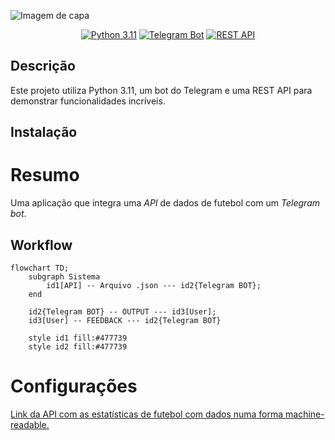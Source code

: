 ![Imagem de capa](../FutebolAPI-Bot/assets/capa.png)


<div align="center">
    <a href="https://www.python.org/downloads/release/python-3110/"><img src="https://img.shields.io/badge/Python-3.11-blue.svg" alt="Python 3.11"></a>
    <a href="https://core.telegram.org/bots"><img src="https://img.shields.io/badge/Telegram%20Bot-%2300A5E.svg?style=flat&logo=telegram&logoColor=blue" alt="Telegram Bot"></a> 
    <a href="https://restfulapi.net/"><img src="https://img.shields.io/badge/REST%20API-%2300A5E.svg?style=flat&logo=api&logoColor=white" alt="REST API"></a> 
</div>

## Descrição

Este projeto utiliza Python 3.11, um bot do Telegram e uma REST API para demonstrar funcionalidades incríveis.

## Instalação



# Resumo

Uma aplicação que integra uma _API_ de dados de futebol com um _Telegram bot_.


## Workflow

```mermaid
flowchart TD;  
    subgraph Sistema
        id1[API] -- Arquivo .json --- id2{Telegram BOT};
    end
    
    id2{Telegram BOT} -- OUTPUT --- id3[User];
    id3[User] -- FEEDBACK --- id2{Telegram BOT}
    
    style id1 fill:#477739
    style id2 fill:#477739
```


# Configurações

[Link da API com as estatísticas de futebol com dados numa forma machine-readable.](https://www.football-data.org/)

